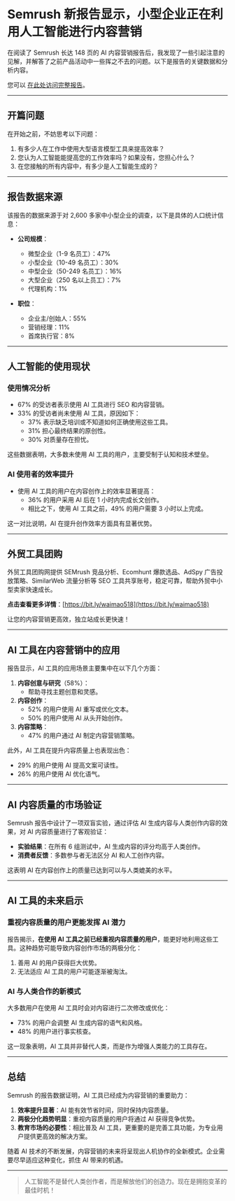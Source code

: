 # Semrush 新报告显示，小型企业正在利用人工智能进行内容营销

在阅读了 Semrush 长达 148 页的 AI 内容营销报告后，我发现了一些引起注意的见解，并解答了之前产品活动中一些挥之不去的问题。以下是报告的关键数据和分析内容。

您可以 [在此处访问完整报告](https://masterdai.blog/wp-content/uploads/2024/10/Think_Big_with_AI_Small_Business_Content_Marketing_in_2024.pdf?ref=hackernoon.com)。

---

## 开篇问题

在开始之前，不妨思考以下问题：

1. 有多少人在工作中使用大型语言模型工具来提高效率？
2. 您认为人工智能能提高您的工作效率吗？如果没有，您担心什么？
3. 在您接触的所有内容中，有多少是人工智能生成的？

---

## 报告数据来源

该报告的数据来源于对 2,600 多家中小型企业的调查，以下是具体的人口统计信息：

- **公司规模**：
  - 微型企业（1-9 名员工）：47%
  - 小型企业（10-49 名员工）：30%
  - 中型企业（50-249 名员工）：16%
  - 大型企业（250 名以上员工）：7%
  - 代理机构：1%

- **职位**：
  - 企业主/创始人：55%
  - 营销经理：11%
  - 首席执行官：8%

---

## 人工智能的使用现状

### 使用情况分析

- 67% 的受访者表示使用 AI 工具进行 SEO 和内容营销。
- 33% 的受访者尚未使用 AI 工具，原因如下：
  - 37% 表示缺乏培训或不知道如何正确使用这些工具。
  - 31% 担心最终结果的原创性。
  - 30% 对质量存在担忧。

这些数据表明，大多数未使用 AI 工具的用户，主要受制于认知和技术壁垒。

### AI 使用者的效率提升

- 使用 AI 工具的用户在内容创作上的效率显著提高：
  - 36% 的用户采用 AI 后在 1 小时内完成长文创作。
  - 相比之下，使用 AI 工具之前，49% 的用户需要 3 小时以上完成。

这一对比说明，AI 在提升创作效率方面具有显著优势。

---

## **外贸工具团购**

外贸工具团购网提供 SEMrush 竞品分析、Ecomhunt 爆款选品、AdSpy 广告投放策略、SimilarWeb 流量分析等 SEO 工具共享账号，稳定可靠，帮助外贸中小型卖家快速成长。

**点击查看更多详情**：[https://bit.ly/waimao518](https://bit.ly/waimao518)

让您的内容营销更高效，独立站成长更快速！

---

## AI 工具在内容营销中的应用

报告显示，AI 工具的应用场景主要集中在以下几个方面：

1. **内容创意与研究**（58%）：
   - 帮助寻找主题创意和灵感。
2. **内容创作**：
   - 52% 的用户使用 AI 重写或优化文本。
   - 50% 的用户使用 AI 从头开始创作。
3. **内容策略**：
   - 47% 的用户通过 AI 制定内容营销策略。

此外，AI 工具在提升内容质量上也表现出色：
- 29% 的用户使用 AI 提高文案可读性。
- 26% 的用户使用 AI 优化语气。

---

## AI 内容质量的市场验证

Semrush 报告中设计了一项双盲实验，通过评估 AI 生成内容与人类创作内容的效果，对 AI 内容质量进行了客观验证：

- **实验结果**：在所有 6 组测试中，AI 生成内容的评分均高于人类创作。
- **消费者反馈**：多数参与者无法区分 AI 和人工创作内容。

这表明 AI 在内容创作上的质量已达到可以与人类媲美的水平。

---

## AI 工具的未来启示

### 重视内容质量的用户更能发挥 AI 潜力

报告揭示，**在使用 AI 工具之前已经重视内容质量的用户**，能更好地利用这些工具。这种趋势可能导致内容创作市场的两极分化：

1. 善用 AI 的用户获得巨大优势。
2. 无法适应 AI 工具的用户可能逐渐被淘汰。

### AI 与人类合作的新模式

大多数用户在使用 AI 工具时会对内容进行二次修改或优化：
- 73% 的用户会调整 AI 生成内容的语气和风格。
- 48% 的用户进行事实核查。

这一现象表明，AI 工具并非替代人类，而是作为增强人类能力的工具存在。

---

## 总结

Semrush 的报告数据证明，AI 工具已经成为内容营销的重要助力：

1. **效率提升显著**：AI 能有效节省时间，同时保持内容质量。
2. **两极分化趋势明显**：重视内容质量的用户将通过 AI 获得竞争优势。
3. **教育市场的必要性**：相比普及 AI 工具，更重要的是完善工具功能，为专业用户提供更高效的解决方案。

随着 AI 技术的不断发展，内容营销的未来将呈现出人机协作的全新模式。企业需要尽早适应这种变化，抓住 AI 带来的机遇。

---

> 人工智能不是替代人类创作者，而是解放他们的创造力。现在是拥抱变革的最佳时机！
